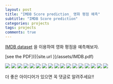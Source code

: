 ```yaml
---
layout: post
title: "IMDB Score prediction_ 영화 평점 예측"
subtitle: "IMDB Score prediction"
categories: projects
tags: projects
comments: true
---
```


[IMDB dataset](https://www.kaggle.com/orgesleka/imdbmovies) 을 이용하여 영화 평점을 예측해보자.

[see the PDF]({{site.url }}/assets/IMDB.pdf)

<img src="https://github.com/mathholic/mathholic.github.io/blob/master/assets/img/imdb1.jpg?raw=true">

<img src="https://github.com/mathholic/mathholic.github.io/blob/master/assets/img/imdb2.jpg?raw=true">

<img src="https://github.com/mathholic/mathholic.github.io/blob/master/assets/img/imdb3.jpg?raw=true">

<img src="https://github.com/mathholic/mathholic.github.io/blob/master/assets/img/imdb4.jpg?raw=true">

<img src="https://github.com/mathholic/mathholic.github.io/blob/master/assets/img/imdb5.jpg?raw=true">

<img src="https://github.com/mathholic/mathholic.github.io/blob/master/assets/img/imdb6.jpg?raw=true">

<img src="https://github.com/mathholic/mathholic.github.io/blob/master/assets/img/imdb7.jpg?raw=true">

<img src="https://github.com/mathholic/mathholic.github.io/blob/master/assets/img/imdb8.jpg?raw=true">

<img src="https://github.com/mathholic/mathholic.github.io/blob/master/assets/img/imdb9.jpg?raw=true">

<img src="https://github.com/mathholic/mathholic.github.io/blob/master/assets/img/imdb10.jpg?raw=true">

<img src="https://github.com/mathholic/mathholic.github.io/blob/master/assets/img/imdb11.jpg?raw=true">

<img src="https://github.com/mathholic/mathholic.github.io/blob/master/assets/img/imdb12.jpg?raw=true">

<img src="https://github.com/mathholic/mathholic.github.io/blob/master/assets/img/imdb13.jpg?raw=true">

<img src="https://github.com/mathholic/mathholic.github.io/blob/master/assets/img/imdb14.jpg?raw=true">

<img src="https://github.com/mathholic/mathholic.github.io/blob/master/assets/img/imdb15.jpg?raw=true">

<img src="https://github.com/mathholic/mathholic.github.io/blob/master/assets/img/imdb16.jpg?raw=true">

<img src="https://github.com/mathholic/mathholic.github.io/blob/master/assets/img/imdb17.jpg?raw=true">

더 좋은 아이디어가 있으면 꼭 댓글로 알려주세요!!

